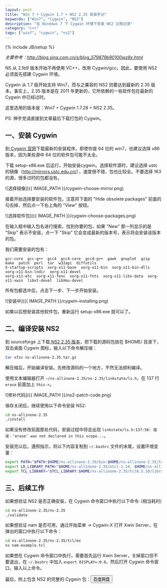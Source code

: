 ```yaml
---
layout: post
title: "Win 7 + Cygwin 1.7 + NS2 2.35 安装手记"
keywords: ["Win7", "Cygwin", "NS2"]
description: "在 Windows 7 下 Cygwin 环境下安装 NS2 过程记录"
category: "c++"
tags: ["win7", "cygwin", "ns2"]
---
```

{% include JB/setup %}

*主要参考：<http://blog.sina.com.cn/s/blog_579879b90100wz8x.html>*

NS 从 2.1b9 版本开始不再使用 VC++，改用 Cygwin/gcc。因此，要使用 NS2 必须首先搭建 Cygwin 环境。

Cygwin 从 1.7 版开始支持 Win7，而与之兼容的 NS2 则要达到最新的 2.35 版本。事实上，2.35 版本是在 2011 年更新的，它所依赖的一些软件包在最新的 Cygwin 中已经过时。

这里选用的版本是：Win7 + Cygwin 1.7.28 + NS2 2.35。

PS: 伸手党请直接到文章最后下载打包的 Cygwin。


## 一、安装 Cygwin


到[ Cygwin 官网](http://www.cygwin.com/)下载最新的安装程序。即使你是 64 位的 win7，也建议选择 x86 版本，因为某些源中 64 位的软件包可能不太全。

下载 setup-x86.exe 后运行，开始安装cygwin。选择软件源时，建议选择 ustc 的镜像（<http://mirrors.ustc.edu.cn/>），速度很不错，包也比较全。不要选择 163 的源，很多过时的包都没有。

![选择镜像]({{ IMAGE_PATH }}/cygwin-choose-mirror.png)

接着开始选择要安装的软件包，注意将下面的 "Hide obsolete packages" 前面的勾去掉，然后点一下右上角的 "View" 按钮。

![选择软件包]({{ IMAGE_PATH }}/cygwin-choose-packages.png)

在输入框中输入包名进行搜索，找到你要的包，如果 "New" 那一列显示的是 "Skip" 表示不安装，点一下 "Skip" 它会变成最新的版本号，表示将会安装该版本的包。

我们需要安装的包有：

```
gcc-core  gcc-g++  gcc4  gcc4-core  gcc4-g++  gawk  gnuplot  gzip  make  patch  perl  tar  w32api  diffutils
X-startup-scripts  xorg-x11-base  xorg-x11-bin  xorg-x11-bin-dlls  xorg-x11-bin-lndir  xorg-x11-devel
xorg-x11-etc  xorg-x11-fenc  xorg-x11-fnts  xorg-x11-libs-data  xorg-x11-xwin  libxt-devel  libXmu-devel
```

所有包都选中后，点击下一步、下一步开始安装。

![安装中]({{ IMAGE_PATH }}/cygwin-installing.png)

如果以后想安装其他软件包，重新运行 setup-x86.exe 就可以了。

## 二、编译安装 NS2

到 sourceforge 上下载[ NS2 2.35 版本](http://sourceforge.net/projects/nsnam/files/allinone/ns-allinone-2.35/ns-allinone-2.35.tar.gz/download)，把下载的源码包放在 $HOME/ 目录下，双击桌面 Cygwin 图标，输入以下命令解压缩：

```bash
tar xfzv ns-allinone-2.35.tar.gz
```

解压缩后，开始编译安装。先修改源码的一个地方，不然无法顺利编译。

使用文本编辑器打开 `~/ns-allinone-2.35/ns-2.35/linkstate/ls.h`，在 137 行 `erase` 前面加上 `this->`。

![修补代码]({{ IMAGE_PATH }}/ns2-patch-code.png)

保存关闭后，继续使用以下命令安装 NS2:

```bash
cd ns-allinone-2.35
./install
```

如果没有修改前面那处代码，安装过程中将会出现 `linkstate/ls.h:137:58: 错误：‘erase’ was not declared in this scope...`。

安装完以后，遵照指示，将以下内容复制到 `~/.bashrc` 文件的末尾，设置环境变量：

```bash
export PATH="$PATH:$HOME/ns-allinone-2.35/bin:$HOME/ns-allinone-2.35/tcl8.5.10/unix:$HOME/ns-allinone-2.35/tk8.5.10/unix"
export LD_LIBRARY_PATH="$HOME/ns-allinone-2.35/otcl-1.14, $HOME/ns-allinone-2.35/lib"
export TCL_LIBRARY="$TCL_LIBRARY:$HOME/ns-allinone-2.35/tcl8.5.10/library"
```

## 三、后续工作

如果想验证 NS2 是否正确安装，在 Cygwin 命令窗口中执行以下命令: (相当耗时)

```bash
cd ns-allinone-2.35/ns-2.35
./validate
```

如果想验证 nam 是否可用，通过开始菜单 -> Cygwin-X 打开 Xwin Server，在弹出的窗口中执行以下命令：

```bash
cd ns-allinone-2.35/ns-2.35/tcl/ex
ns nam-example.tcl
```

如果想在 Cygwin 命令窗口中执行，需要首先运行 Xwin Server，关掉窗口但不要退出，在 `~/.bashrc` 中加入 `export DISPLAY=:0.0`，然后打开 Cygwin 命令窗口，输入以上命令。

最后，附上包含 NS2 的完整的 Cygwin 包：<a href="http://pan.baidu.com/s/1pJud6GV" title="前往网盘下载" rel="nofollow"><button class="blue"><i class="icon-download-alt"></i> 百度网盘</button></a>
